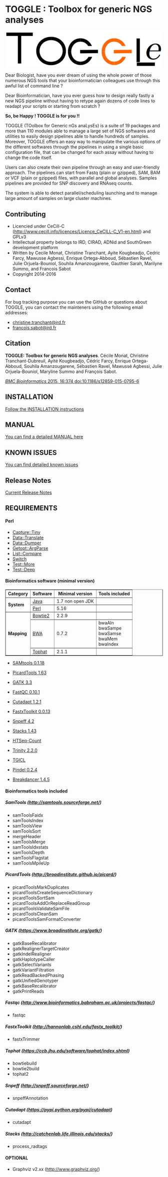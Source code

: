 TOGGLE : Toolbox for generic NGS analyses
===========

![TOGGLE Logo](./docs/images/toggleLogo.png)

Dear Biologist, have you ever dream of using the whole power of those numerous NGS tools that your bioinformatician colleagues use through this awful list of command line ?

Dear Bioinformatician, have you ever guess how to design really fastly a new NGS pipeline without having to retype again dozens of code lines to readapt your scripts or starting from scratch ?

**So, be Happy ! TOGGLE is for you !!**

TOGGLE (TOolbox for Generic nGs anaLysEs) is a suite of 19 packages and more than 110 modules able to manage a large set of NGS softwares
and utilities to easily design pipelines able to handle hundreds of samples. Moreover, TOGGLE offers an easy way to manipulate the various
options of the different softwares through the pipelines in using a single basic configuration file, that can be changed for each assay without
having to change the code itself.

Users can also create their own pipeline through an easy and user-friendly approach. The pipelines can start from Fastq (plain or gzipped), SAM, BAM or VCF (plain or gzipped) files, with parallel and global analyses. Samples pipelines are provided for SNP discovery and RNAseq counts.

The system is able to detect parallel/scheduling launching and to manage large amount of samples on large cluster machines.


##  Contributing

* Licencied under CeCill-C (http://www.cecill.info/licences/Licence_CeCILL-C_V1-en.html) and GPLv3
* Intellectual property belongs to IRD, CIRAD, ADNid and SouthGreen development platform
* Written by Cecile Monat, Christine Tranchant, Ayite Kougbeadjo, Cedric Farcy, Mawusse Agbessi, Enrique Ortega-Abboud, Sébastien Ravel, Julie Orjuela-Bouniol, Souhila Amanzougarene, Gauthier Sarah, Marilyne Summo, and Francois Sabot
* Copyright 2014-2016

## Contact

For bug tracking purpose you can use the GitHub or questions about TOGGLE, you can contact the mainteners using the following email addresses:

* christine.tranchant@ird.fr
* francois.sabot@ird.fr

##  Citation
**TOGGLE: Toolbox for generic NGS analyses**. Cécile Monat, Christine Tranchant-Dubreuil, Ayité Kougbeadjo, Cédric Farcy, Enrique
Ortega-Abboud, Souhila Amanzougarene, Sébastien Ravel, Mawussé Agbessi, Julie Orjuela-Bouniol, Maryline Summo and François Sabot.

[*BMC Bioinformatics* 2015, 16:374  doi:10.1186/s12859-015-0795-6][paperLink]

##  INSTALLATION

[Follow the INSTALLATION instructions][installLink]

## MANUAL

[You can find a detailed MANUAL here][manualLink]

## KNOWN ISSUES

[You can find detailed known issues][knownIssues]

## Release Notes

[Current Release Notes][releaseLink]

## REQUIREMENTS

#### Perl

* [Capture::Tiny](http://search.cpan.org/~dagolden/Capture-Tiny-0.30/lib/Capture/Tiny.pm)
* [Data::Translate](http://search.cpan.org/~davieira/Data_Translate-0.3/Translate.pm)
* [Data::Dumper](http://search.cpan.org/~smueller/Data-Dumper-2.154/Dumper.pm)
* [Getopt::ArgParse](http://search.cpan.org/~mytram/Getopt-ArgParse-1.0.2/lib/Getopt/ArgParse.pm)
* [List::Compare](http://search.cpan.org/~jkeenan/List-Compare-0.53/lib/List/Compare.pm)
* [Switch](https://metacpan.org/pod/Switch)
* [Test::More](http://search.cpan.org/~exodist/Test-Simple-1.001014/lib/Test/More.pm)
* [Test::Deep](http://search.cpan.org/~rjbs/Test-Deep-0.119/lib/Test/Deep.pm)

#### Bioinformatics software (minimal version)

<table border="1" cellpadding="5" cellspacing="1">
<thead>
<tr>
	<th> Category        </th>
	<th> Software        </th>
	<th> Minimal version </th>
	<th> Tools included  </th>
</tr>
</thead>
<tbody>
<tr>
	<td rowspan="2"> <b>System<b>   </td>
	<td> <a href="https://www.java.com">Java</a></td>
	<td>1.7 non open JDK</td>
	<td></td>
</tr>
<tr>
	<td> <a href="https://www.perl.org/">Perl</a></td>
	<td>5.16</td>
	<td></td>
</tr>
<tr>
	<td rowspan="7"> <b>Mapping<b> </td>
	<td> <a href="http://bowtie-bio.sourceforge.net/bowtie2/index.shtml">Bowtie2</a></td>
	<td>2.2.9</td>
	<td></td>
</tr>
<tr>
	<td> <a href="http://bio-bwa.sourceforge.net/">BWA</a></td>
	<td>0.7.2</td>
	<td> bwaAln </br> bwaSampe </br> bwaSamse </br> bwaMem </br> bwaIndex</td>
</tr>
	<td> <a href="https://ccb.jhu.edu/software/tophat/index.shtml">Tophat</a></td>
	<td>2.1.1</td>
	<td></td>
</tr>
</tbody>
</table>


* [SAMtools 0.1.18](http://samtools.sourceforge.net/)
* [PicardTools 1.63](http://broadinstitute.github.io/picard/)
* [GATK 3.3](https://www.broadinstitute.org/gatk/)
* [FastQC 0.10.1](http://www.bioinformatics.babraham.ac.uk/projects/fastqc/)
* [Cutadapt 1.2.1](https://pypi.python.org/pypi/cutadapt)
* [FastxToolkit 0.0.13](http://hannonlab.cshl.edu/fastx_toolkit/)

* [Snpeff 4.2](http://snpeff.sourceforge.net/)
* [Stacks 1.43](http://catchenlab.life.illinois.edu/stacks/)
* [HTSeq-Count](http://www-huber.embl.de/HTSeq/doc/count.html)
* [Trinity 2.2.0](https://github.com/trinityrnaseq/trinityrnaseq/wiki)
* [TGICL](https://sourceforge.net/projects/tgicl/files/)
* [Pindel 0.2.4](http://gmt.genome.wustl.edu/packages/pindel/)
* [Breakdancer 1.4.5](http://breakdancer.sourceforge.net/)
#### Bioinformatics tools included


##### SamTools (http://samtools.sourceforge.net/)

- samToolsFaidx
- samToolsIndex
- samToolsView
- samToolsSort
- mergeHeader
- samToolsMerge
- samToolsIdxstats
- samToolsDepth
- samToolsFlagstat
- samToolsMpileUp

##### PicardTools (http://broadinstitute.github.io/picard/)

- picardToolsMarkDuplicates
- picardToolsCreateSequenceDictionary
- picardToolsSortSam
- picardToolsAddOrReplaceReadGroup
- picardToolsValidateSamFile
- picardToolsCleanSam
- picardToolsSamFormatConverter


##### GATK (https://www.broadinstitute.org/gatk/)

- gatkBaseRecalibrator
- gatkRealignerTargetCreator
- gatkIndelRealigner
- gatkHaplotypeCaller
- gatkSelectVariants
- gatkVariantFiltration
- gatkReadBackedPhasing
- gatkUnifiedGenotyper
- gatkBaseRecalibrator
- gatkPrintReads

##### Fastqc (http://www.bioinformatics.babraham.ac.uk/projects/fastqc/)

- fastqc

##### FastxToolkit (http://hannonlab.cshl.edu/fastx_toolkit/)

- fastxTrimmer

##### Tophat (https://ccb.jhu.edu/software/tophat/index.shtml)

- bowtiebuild
- bowtie2build
- tophat2

##### Snpeff (http://snpeff.sourceforge.net/)

- snpeffAnnotation

##### Cutadapt (https://pypi.python.org/pypi/cutadapt)

- cutadapt

##### Stacks (http://catchenlab.life.illinois.edu/stacks/)

- process_radtags

#### OPTIONAL
- Graphviz v2.xx (http://www.graphviz.org/)



[paperLink]:http://www.biomedcentral.com/1471-2105/16/374
[installLink]:https://github.com/SouthGreenPlatform/TOGGLE/blob/master/docs/INSTALL.md
[manualLink]:https://github.com/SouthGreenPlatform/TOGGLE/blob/master/docs/MANUAL.md
[knownIssues]:https://github.com/SouthGreenPlatform/TOGGLE-DEV/blob/master/docs/KnownIssues.md
[releaseLink]:https://github.com/SouthGreenPlatform/TOGGLE/blob/master/docs/ReleaseNotes.md
